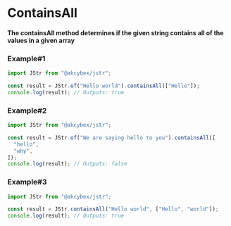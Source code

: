 # ContainsAll
#### The containsAll method determines if the given string contains all of the values in a given array

### Example#1

```javascript
import JStr from "@akcybex/jstr";

const result = JStr.of("Hello world").containsAll(["Hello"]);
console.log(result); // Outputs: true
```

### Example#2

```javascript
import JStr from "@akcybex/jstr";

const result = JStr.of("We are saying hello to you").containsAll([
  "hello",
  "why",
]);
console.log(result); // Outputs: false
```

### Example#3

```javascript
import JStr from "@akcybex/jstr";

const result = JStr.containsAll("Hello world", ["Hello", "world"]);
console.log(result); // Outputs: true
```
